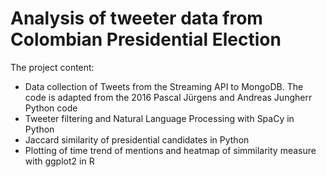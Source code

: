# Analysis of tweeter data from Colombian Presidential Election

The project content:

* Data collection of Tweets from the Streaming API to MongoDB. The code is adapted from the 2016 Pascal Jürgens and Andreas Jungherr Python code
* Tweeter filtering and Natural Language Processing with SpaCy in Python
* Jaccard similarity of presidential candidates in Python
* Plotting of time trend of mentions and heatmap of simmilarity measure with ggplot2 in R


